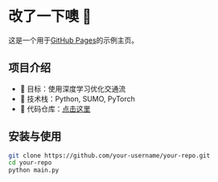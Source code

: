 # 改了一下噢 🎉

这是一个用于[GitHub Pages](https://pages.github.com/)的示例主页。

## 项目介绍
- 📌 目标：使用深度学习优化交通流
- 🔧 技术栈：Python, SUMO, PyTorch
- 🚀 代码仓库：[点击这里](https://github.com/your-username/your-repo)

## 安装与使用
```bash
git clone https://github.com/your-username/your-repo.git
cd your-repo
python main.py
